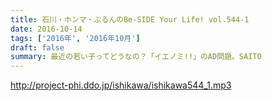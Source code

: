 ```yaml
---
title: 石川・ホンマ・ぶるんのBe-SIDE Your Life! vol.544-1
date: 2016-10-14
tags: ['2016年', '2016年10月']
draft: false
summary: 最近の若い子ってどうなの？「イエノミ!!」のAD問題。SAITO
---
```


http://project-phi.ddo.jp/ishikawa/ishikawa544_1.mp3
